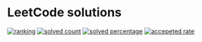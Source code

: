# LeetCode solutions
[![ranking](https://lc.coding.gs/v1/ranking/nalhin.svg)](https://leetcode.com/nalhin/)
[![solved count](https://lc.coding.gs/v1/solved/nalhin.svg)](https://leetcode.com/nalhin/)
[![solved percentage](https://lc.coding.gs/v1/solved-rate/nalhin.svg)](https://leetcode.com/nalhin/)
[![accepeted rate](https://lc.coding.gs/v1/accepted-rate/nalhin.svg)](https://leetcode.com/nalhin/)
